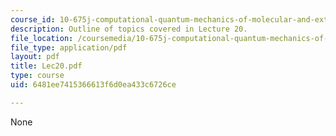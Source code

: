 ```yaml
---
course_id: 10-675j-computational-quantum-mechanics-of-molecular-and-extended-systems-fall-2004
description: Outline of topics covered in Lecture 20.
file_location: /coursemedia/10-675j-computational-quantum-mechanics-of-molecular-and-extended-systems-fall-2004/6481ee7415366613f6d0ea433c6726ce_Lec20.pdf
file_type: application/pdf
layout: pdf
title: Lec20.pdf
type: course
uid: 6481ee7415366613f6d0ea433c6726ce

---
```

None